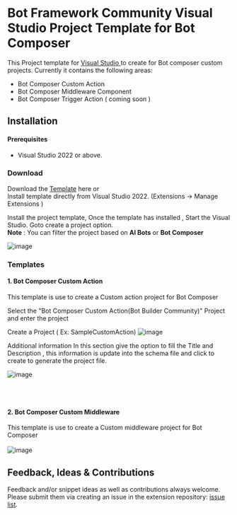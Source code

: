 # Bot Framework Community Visual Studio Project Template for Bot Composer

This Project template for [Visual Studio ](https://visualstudio.microsoft.com/) to create for Bot composer custom projects. Currently it contains the following areas:

- Bot Composer Custom Action
- Bot Composer Middleware Component 
- Bot Composer Trigger Action ( coming soon )


## Installation

#### Prerequisites

- Visual Studio 2022 or above.

### Download 
Download the [Template](https://marketplace.visualstudio.com/items?itemName=Vinoth.CustomAction1) here or <br> Install template directly from Visual Studio 2022. (Extensions -> Manage Extensions )


Install the project template, Once the template has installed , Start the Visual Studio. 
Goto create a project option.<BR> **Note** : You can filter the project based on **AI Bots** or **Bot Composer** <Br>

  ![image](https://user-images.githubusercontent.com/16264167/138487126-87998a49-7fbc-4b7c-b45f-7964d208ef08.png)
  
### Templates
#### 1. Bot Composer Custom Action
This template is use to create a Custom action project for Bot Composer<br>

  Select the "Bot Composer Custom Action(Bot Builder Community)" Project  and enter the project 
  
  Create a Project ( Ex: SampleCustomAction)
  ![image](https://user-images.githubusercontent.com/16264167/138487775-edeb7b10-5fbc-4e67-a2d0-43101cb620ad.png)

  Additional information
  In this section give the option to fill the Title and Description , this information is update into the schema file and click to create to generate the project file.
  
  ![image](https://user-images.githubusercontent.com/16264167/138488675-bdad9bc3-df60-4b16-8c57-1452882be452.png)

  <br><br>
  #### 2. Bot Composer Custom Middleware
  This template is use to create a Custom middleware project for Bot Composer<br>
  <br>
  ![image](https://user-images.githubusercontent.com/16264167/138489664-4ace5874-4292-4ea1-9e18-86b2cba5cc92.png)
  <br>
  ## Feedback, Ideas & Contributions

Feedback and/or snippet ideas as well as contributions always welcome. Please submit them via creating an issue in the extension repository: [issue list](https://github.com/BotBuilderCommunity/botbuilder-community-tools/issues).

  
  
  
